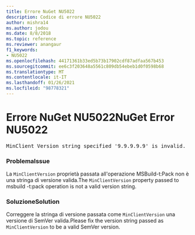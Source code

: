 ```yaml
---
title: Errore NuGet NU5022
description: Codice di errore NU5022
author: mishra14
ms.author: jodou
ms.date: 8/8/2018
ms.topic: reference
ms.reviewer: anangaur
f1_keywords:
- NU5022
ms.openlocfilehash: 44171361b33ed5b73b17902cdf87adfaa567b453
ms.sourcegitcommit: ee6c3f203648a5561c809db54ebeb1d0f0598b68
ms.translationtype: MT
ms.contentlocale: it-IT
ms.lasthandoff: 01/26/2021
ms.locfileid: "98778321"
---
```

# <a name="nuget-error-nu5022"></a><span data-ttu-id="a59aa-103">Errore NuGet NU5022</span><span class="sxs-lookup"><span data-stu-id="a59aa-103">NuGet Error NU5022</span></span>
<pre>MinClient Version string specified '9.9.9.9.9' is invalid.</pre>

### <a name="issue"></a><span data-ttu-id="a59aa-104">Problema</span><span class="sxs-lookup"><span data-stu-id="a59aa-104">Issue</span></span>

<span data-ttu-id="a59aa-105">La `MinClientVersion` proprietà passata all'operazione MSBuild-t:Pack non è una stringa di versione valida.</span><span class="sxs-lookup"><span data-stu-id="a59aa-105">The `MinClientVersion` property passed to msbuild -t:pack operation is not a valid version string.</span></span>


### <a name="solution"></a><span data-ttu-id="a59aa-106">Soluzione</span><span class="sxs-lookup"><span data-stu-id="a59aa-106">Solution</span></span>

<span data-ttu-id="a59aa-107">Correggere la stringa di versione passata come `MinClientVersion` una versione di SemVer valida.</span><span class="sxs-lookup"><span data-stu-id="a59aa-107">Please fix the version string passed as `MinClientVersion` to be a valid SemVer version.</span></span>

